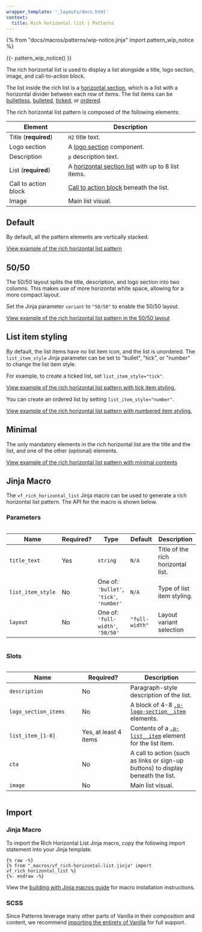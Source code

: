 ```yaml
---
wrapper_template: '_layouts/docs.html'
context:
  title: Rich horizontal list | Patterns
---
```


{% from "docs/macros/patterns/wip-notice.jinja" import pattern_wip_notice %}

{{- pattern_wip_notice() }}

The rich horizontal list is used to display a list alongside a title, logo section, image, and call-to-action block.

The list inside the rich list is a <a href="/docs/patterns/list#horizontal-section-new">horizontal section</a>, which is a list with a horizontal divider between each row of items.
The list items can be [bulletless](/docs/patterns/lists#bulletless-with-horizontal-divider),
[bulleted](/docs/patterns/lists#bulleted-with-horizontal-divider),
[ticked](/docs/patterns/lists#ticked-with-horizontal-divider),
or [ordered](/docs/patterns/lists#ordered-lists-with-horizontal-divider).

The rich horizontal list pattern is composed of the following elements:

| Element              | Description                                                                                       |
| -------------------- | ------------------------------------------------------------------------------------------------- |
| Title (**required**) | <code>H2</code> title text.                                                                       |
| Logo section         | A [logo section](/docs/patterns/logo-section) component.                                          |
| Description          | <code>p</code> description text.                                                                  |
| List (**required**)  | A [horizontal section list](/docs/patterns/lists#horizontal-section-new) with up to 8 list items. |
| Call to action block | [Call to action block](/docs/patterns/cta-block) beneath the list.                                |
| Image                | Main list visual.                                                                                 |

## Default

By default, all the pattern elements are vertically stacked.

<div class="embedded-example"><a href="/docs/examples/patterns/rich-list-horizontal/bulletless-responsive" class="js-example" data-lang="jinja">
View example of the rich horizontal list pattern
</a></div>

## 50/50

The 50/50 layout splits the title, description, and logo section into two columns. This makes use of more horizontal white space, allowing for a more compact layout.

Set the Jinja parameter `variant` to <code>"50/50"</code> to enable the 50/50 layout.

<div class="embedded-example"><a href="/docs/examples/patterns/rich-list-horizontal/bulletless-50-50-responsive" class="js-example" data-lang="jinja">
View example of the rich horizontal list pattern in the 50/50 layout
</a></div>

## List item styling

By default, the list items have no list item icon, and the list is unordered.
The `list_item_style` Jinja parameter can be set to "bullet", "tick", or "number" to change the list item style.

For example, to create a ticked list, set `list_item_style="tick"`.

<div class="embedded-example"><a href="/docs/examples/patterns/rich-list-horizontal/ticked-responsive" class="js-example" data-lang="jinja">
View example of the rich horizontal list pattern with tick item styling.
</a></div>

You can create an ordered list by setting `list_item_style="number"`.

<div class="embedded-example"><a href="/docs/examples/patterns/rich-list-horizontal/ordered-responsive" class="js-example" data-lang="jinja">
View example of the rich horizontal list pattern with numbered item styling.
</a></div>

## Minimal

The only mandatory elements in the rich horizontal list are the title and the list, and one of the other (optional) elements.

<div class="embedded-example"><a href="/docs/examples/patterns/rich-list-horizontal/minimal-responsive" class="js-example" data-lang="jinja">
View example of the rich horizontal list pattern with minimal contents
</a></div>

## Jinja Macro

The `vf_rich_horizontal_list` Jinja macro can be used to generate a rich horizontal list pattern. The API for the macro is shown below.

### Parameters

<div style="overflow: auto;">
  <table>
    <thead>
      <tr>
        <th style="width: 220px;">Name</th>
        <th style="width: 160px;">Required?</th>
        <th style="width: 160px;">Type</th>
        <th style="width: 160px;">Default</th>
        <th style="width: 250px;">Description</th>
      </tr>
    </thead>
    <tbody>
      <tr>
        <td>
          <code>title_text</code>
        </td>
        <td>
          Yes
        </td>
        <td>
          <code>string</code>
        </td>
        <td>
          <code>N/A</code>
        </td>
        <td>
          Title of the rich horizontal list.
        </td>
      </tr>
      <tr>
        <td>
          <code>list_item_style</code>
        </td>
        <td>
          No
        </td>
        <td>
          One of:<br>
          <code>'bullet'</code>,<br>
          <code>'tick'</code>,<br>
          <code>'number'</code>
        </td>
        <td>
          <code>N/A</code>
        </td>
        <td>
          Type of list item styling.
        </td>
      </tr>
      <tr>
        <td>
          <code>layout</code>
        </td>
        <td>
          No
        </td>
        <td>
          One of:<br>
          <code>'full-width'</code>,<br>
          <code>'50/50'</code>
        </td>
        <td>
          <code>"full-width"</code>
        </td>
        <td>
          Layout variant selection
        </td>
      </tr>
    </tbody>
  </table>
</div>

### Slots

<div style="overflow: auto;">
  <table>
    <thead>
      <tr>
        <th style="width: 220px;">Name</th>
        <th style="width: 160px;">Required?</th>
        <th style="width: 250px;">Description</th>
      </tr>
    </thead>
    <tbody>
      <tr>
        <td>
          <code>description</code>
        </td>
        <td>
          No
        </td>
        <td>
          Paragraph-style description of the list.
        </td>
      </tr>
      <tr>
        <td>
          <code>logo_section_items</code>
        </td>
        <td>
          No
        </td>
        <td>
          A block of 4-8 <code><a href="/docs/patterns/logo-section">.p-logo-section__item</a></code> elements.
        </td>
      </tr>
      <tr>
        <td>
          <code>list_item_[1-8]</code>
        </td>
        <td>
          Yes, at least 4 items
        </td>
        <td>
          Contents of a <code><a href="/docs/patterns/lists">.p-list__item</a></code> element for the list item.
        </td>
      </tr>
      <tr>
        <td>
          <code>cta</code>
        </td>
        <td>
          No
        </td>
        <td>
          A call to action (such as links or sign-up buttons) to display beneath the list.
        </td>
      </tr>
      <tr>
        <td>
          <code>image</code>
        </td>
        <td>
          No
        </td>
        <td>
          Main list visual.
        </td>
      </tr>
    </tbody>
  </table>
</div>

## Import

### Jinja Macro

To import the Rich Horizontal List Jinja macro, copy the following import statement into your
Jinja template.

```jinja
{% raw -%}
{% from "_macros/vf_rich-horizontal-list.jinja" import vf_rich_horizontal_list %}
{%- endraw -%}
```

View the [building with Jinja macros guide](/docs/building-vanilla#jinja-macros)
for macro installation instructions.

### SCSS

Since Patterns leverage many other parts of Vanilla in their composition and content, we
recommend [importing the entirety of Vanilla](/docs#install) for full support.

